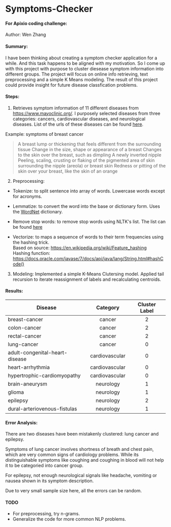 # Symptoms-Checker

#### For Apixio coding challenge:

Author: Wen Zhang

#### Summary: 

I have been thinking about creating a symptom checker application for a while. And this task happens to be aligned with my motivation. So I come up with this project with purpose to cluster diesease symptom information into different groups. The project will focus on online info retrieving, text preprocessing and a simple K Means modeling. The result of this project could provide insight for future disease classfication problems. 

#### Steps:

1. Retrieves symptom information of 11 different diseases from https://www.mayoclinic.org/. I purposely selected diseases from three categories: cancers, cardiovascular diseases, and neurological diseases. 
List of the urls of these diseases can be found [here](https://github.com/gogowenzhang/Symptoms-Checker/blob/master/src/main/resources/urls.csv). 

Example: symptoms of breast cancer
> A breast lump or thickening that feels different from the surrounding tissue
> Change in the size, shape or appearance of a breast
> Changes to the skin over the breast, such as dimpling
> A newly inverted nipple
> Peeling, scaling, crusting or flaking of the pigmented area of skin surrounding the nipple (areola) or breast skin
> Redness or pitting of the skin over your breast, like the skin of an orange

2. Preprocessing:
  * Tokenize: to split sentence into array of words. Lowercase words except for acronyms.
  
  * Lemmatize: to convert the word into the base or dictionary form. Uses the [WordNet](https://wordnet.princeton.edu/) dictionary. 
  
  * Remove stop words: to remove stop words using NLTK's list. The list can be found [here](https://github.com/gogowenzhang/Symptoms-Checker/blob/master/src/main/resources/english.txt)
  
  * Vectorize: to maps a sequence of words to their term frequencies using the hashing trick.  
    Based on source:  https://en.wikipedia.org/wiki/Feature_hashing   
    Hashing function: https://docs.oracle.com/javase/7/docs/api/java/lang/String.html#hashCode()

3. Modeling: Implemented a simple K-Means Clutersing model. Applied tail recursion to iterate reassignment of labels and recalculating centroids. 


#### Results: 
| Disease                         | Category          | Cluster Label  |
| ------------------------------- |:-----------------:|:--------------:| 
| breast-cancer                   | cancer            | 2              |
| colon-cancer                    | cancer            | 2              |
| rectal-cancer                   | cancer            | 2              |
| lung-cancer                     | cancer            | 0              |
| adult-congenital-heart-disease  | cardiovascular    | 0              |
| heart-arrhythmia                | cardiovascular    | 0              |
| hypertrophic-cardiomyopathy     | cardiovascular    | 0              |
| brain-aneurysm                  | neurology         | 1              |
| glioma                          | neurology         | 1              |
| epilepsy                        | neurology         | 2              |
| dural-arteriovenous-fistulas    | neurology         | 1              |


#### Error Analysis:
There are two diseases have been mistakenly clustered: lung cancer and epilepsy. 

Symptoms of lung cancer involves shortness of breath and chest pain, which are very common signs of cardiology problems. While its distinguishable symptoms like coughing and coughing in blood will not help it to be categoried into cancer group. 

For epilepsy, not enough neurological signals like headache, vomiting or nausea shown in its symptom description. 

Due to very small sample size here, all the errors can be random. 


#### TODO
* For preprocessing, try n-grams. 
* Generalize the code for more common NLP problems. 








